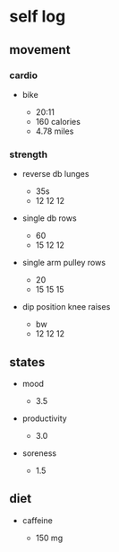 # self log

## movement 

### cardio

- bike 

    - 20:11
    - 160 calories
    - 4.78 miles

### strength 

- reverse db lunges 

    - 35s 
    - 12 12 12 

- single db rows 
    
    - 60 
    - 15 12 12 

- single arm pulley rows

    - 20
    - 15 15 15 

- dip position knee raises

    - bw 
    - 12 12 12

## states

- mood

    - 3.5

- productivity

    - 3.0

- soreness 

  - 1.5

## diet

- caffeine

    - 150 mg

